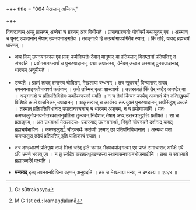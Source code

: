 +++
title = "064 मेखलाम् अजिनम्"

+++


विनष्टानाम् अप्सु प्रासनम् अन्येषां च ग्रहणम् अत्र विधीयते । प्रासनग्रहणयोः पौर्वापर्यं यथाश्रुतम् एव । अस्माच् च पुनर् उपादानान् नैषाम् उपनयनाङ्गतैव । तदङ्गत्वे हि तत्प्रयोगापवर्गितैव स्यात् । किं तर्हि, यावद् ब्रह्मचर्यं धारणम् ।

- अथ किम् उपनयनकाल एव प्राक् कर्मनिष्पत्तेः दैवान् मानुषाद् वा प्रतिबलाद् विनष्टानां प्रतिपत्तिर् न संभवति । प्रयोगसमाप्त्यर्थं च पुनरुपादानम्, यथा कपालस्य, येनैवम् उच्यत अस्मात् पुनरुपादानाद् धारणम् अनुमीयते ।

- उच्यते । ग्रहणं तावद् दण्डस्य चोदितम्, मेखलाया बन्धनम् । तत्र सूत्रस्य[^२२५] विन्यासस् तावद् उपनयनाङ्गत्वेनावश्यं कर्तव्यम् । कृते तस्मिन् कृतः शास्त्रार्थः । उत्तरकालं किं तैर् नष्टैर् अनष्टैर् वा । अङ्गनाशे च प्रतिपत्तिविशेषः कर्मोपकारको भवति । न च तेषां किंचन कार्यम् आम्नातं येन तत्सिद्ध्यर्थं विशिष्टे काले वाचनिकम् उपादानम् । अकृतत्वाच् च कार्यस्य तत्प्रयुक्तं पुनरुपादानम् अर्थसिद्धम् उच्यते । तस्मात् प्रतिपत्तिविधानाद् उपादानवचनाच् च धारणम् अङ्गम्, न च प्रयोगापवर्गि । यतः कमण्डलुनोपनयनोत्तरकालानुवर्तिना तुल्यवन् निर्देशात् तेषाम् अप्य् उत्तरत्रानुवृत्तिः प्रतीयते । सा च व्रताङ्गम् । अत उभयार्था मेखलादयः- प्रकरणाद् उपनयनार्थाः, निवृत्ते चोपनयने दर्शनाद् यावद् ब्रह्मचर्यभाविनः । कमण्डलुश्[^२२६] चोदकार्थः कर्तव्यो ऽस्माद् एव प्रतिपत्तिविधानात् । अन्यथा यदा कमण्डलुस् तदेयं प्रतिपत्तिर् इति पाक्षिकत्वं स्यात् । 


[^२२६]:
     M G 1st ed.: kamaṇḍalunā


[^२२५]:
     G: sūtrakasya

- तत्र दण्डधारणं प्रतिगृह्य दण्डं भिक्षां चरेद् इति क्रमाद् भैक्ष्यचर्याङ्गत्वम् एव प्राप्तं समाचाराद् अभैक्षे ऽर्थे ऽपि भ्रमणे भवत्य् एव । न तु सर्वदैव करतलधृतदण्डस्य स्थानासनशयनभोजनादीनि । तथा च स्वाध्याये ब्रह्माञ्जलिं वक्ष्यति । 

- **मन्त्रवद्** इत्य् उपनयनविधिना ग्रहणम् अनुवदति । तत्र च मेखलाया मन्त्रः, न दण्डस्य ॥ २.६४ ॥